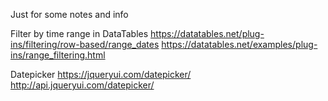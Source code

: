 Just for some notes and info

Filter by time range in DataTables
https://datatables.net/plug-ins/filtering/row-based/range_dates
https://datatables.net/examples/plug-ins/range_filtering.html

Datepicker
https://jqueryui.com/datepicker/
http://api.jqueryui.com/datepicker/